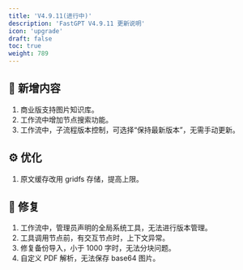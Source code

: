 ```yaml
---
title: 'V4.9.11(进行中)'
description: 'FastGPT V4.9.11 更新说明'
icon: 'upgrade'
draft: false
toc: true
weight: 789
---
```



## 🚀 新增内容

1. 商业版支持图片知识库。
2. 工作流中增加节点搜索功能。
3. 工作流中，子流程版本控制，可选择“保持最新版本”，无需手动更新。

## ⚙️ 优化

1. 原文缓存改用 gridfs 存储，提高上限。

## 🐛 修复

1. 工作流中，管理员声明的全局系统工具，无法进行版本管理。
2. 工具调用节点前，有交互节点时，上下文异常。
3. 修复备份导入，小于 1000 字时，无法分块问题。
4. 自定义 PDF 解析，无法保存 base64 图片。